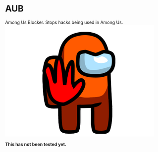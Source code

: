
<h1>AUB</h1>Among Us Blocker. Stops hacks being used in Among Us. <br><img src="/AmongUsBlocker.png">

**This has not been tested yet.**
